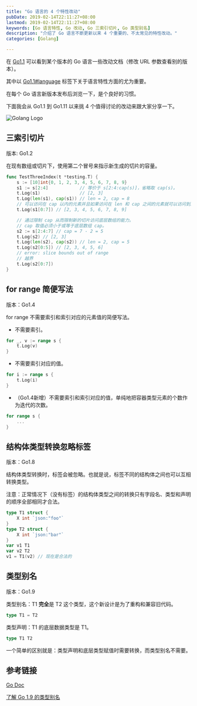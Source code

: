 ```yaml
---
title: "Go 语言的 4 个特性改动"
pubDate: 2019-02-14T22:11:27+08:00
lastmod: 2019-02-14T22:11:27+08:00
keywords: [Go 语言特性, Go 改动, Go 三索引切片, Go 类型别名]
description: "介绍了 Go 语言不断更新以来 4 个重要的、不太常见的特性改动。"
categories: [Golang]

---
```


在 [Go1.1](https://golang.org/doc/go1.1) 可以看到某个版本的 Go 语言一些改动文档（修改 URL 参数查看别的版本）。

其中以 [Go1.1#language](https://golang.org/doc/go1.1#language) 标签下关于语言特性方面的尤为重要。

在每个 Go 语言新版本发布后浏览一下，是个良好的习惯。

下面我会从 Go1.1 到 Go1.11 以来挑 4 个值得讨论的改动来跟大家分享一下。

<!--more-->

![Golang Logo](/images/golang-changes-to-the-language/go-logo.webp "Golang 吉祥物")

## 三索引切片

版本: Go1.2

在现有数组或切片下，使用第二个冒号来指示新生成的切片的容量。

```go
func TestThreeIndex(t *testing.T) {
	s := [10]int{0, 1, 2, 3, 4, 5, 6, 7, 8, 9}
	s1 := s[2:4]            // 等价于 s[2:4:cap(s)]，省略取 cap(s)。
	t.Log(s1)               // [2, 3]
	t.Log(len(s1), cap(s1)) // len = 2, cap = 8
	// 可以访问在 cap 以内的元素并且如果访问在 len 和 cap 之间的元素就可以访问到底层数组。
	t.Log(s1[0:7]) // [2, 3, 4, 5, 6, 7, 8, 9]

	// 通过限制 cap 从而限制新的切片访问底层数组的能力。
	// cap 取值必须小于或等于底层数组 cap。
	s2 := s[2:4:7] // cap = 7 - 2 = 5
	t.Log(s2) // [2, 3]
	t.Log(len(s2), cap(s2)) // len = 2, cap = 5
	t.Log(s2[0:5]) // [2, 3, 4, 5, 6]
	// error: slice bounds out of range
	// 越界
	t.Log(s2[0:7])
}
```

## for range 简便写法

版本：Go1.4

for range 不需要索引和索引对应的元素值的简便写法。

* 不需要索引。

```go
for _, v := range s {
	t.Log(v)
}
```

* 不需要索引对应的值。

```go
for i := range s {
	t.Log(i)
}
```

* （Go1.4新增）不需要索引和索引对应的值，单纯地把容器类型元素的个数作为迭代的次数。

```go
for range s {
	...
}
```

## 结构体类型转换忽略标签

版本：Go1.8

结构体类型转换时，标签会被忽略。也就是说，标签不同的结构体之间也可以互相转换类型。

注意：正常情况下（没有标签）的结构体类型之间的转换只有字段名、类型和声明的顺序全部相同才合法。

```go
type T1 struct {
	X int `json:"foo"`
}
type T2 struct {
	X int `json:"bar"`
}
var v1 T1
var v2 T2
v1 = T1(v2) // 现在是合法的
```

## 类型别名

版本：Go1.9

类型别名：T1 **完全**是 T2 这个类型，这个新设计是为了重构和兼容旧代码。

```go
type T1 = T2
```

类型声明：T1 的底层数据类型是 T1。

```go
type T1 T2
```

一个简单的区别就是：类型声明和底层类型赋值时需要转换，而类型别名不需要。

## 参考链接

[Go Doc](https://golang.org/doc/ "Go Doc")

[了解 Go 1.9 的类型别名](https://colobu.com/2017/06/26/learn-go-type-aliases/ "了解 Go 1.9 的类型别名")
